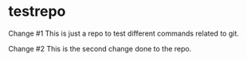 # testrepo

Change #1
This is just a repo to test different commands related to git.

Change #2
This is the second change done to the repo.
